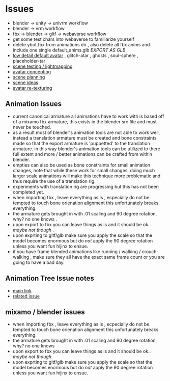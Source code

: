 # Issues 
* blender -> unity -> univrm workflow 
* blender -> vrm workflow 
* fbx -> blender -> gltf -> webaverse workflow 
* get some test chars into webaverse to familiarize yourself 
* delete ybot.fbx from animations dir , also delete all fbx anims and include one single default_anims.glb *EXPORT AS GLB*
* [low detail default avatar](https://github.com/webaverse/app/issues/1004) , glitch-atar , ghosts , soul-sphere , placeholder-tar
* [scene testing / lightmapping](https://github.com/webaverse/app/issues/960)
* [avatar concepting](https://github.com/webaverse/app/issues/952)
* [scene planning](https://github.com/webaverse/app/issues/950)
* [scene ideas](https://github.com/webaverse/app/issues/949)
* [avatar re-texturing](https://github.com/webaverse/app/issues/994)

## Animation Issues
* current canonical armature all animations have to work with is based off of a mixamo fbx armature, this exists in the blender src file and must never be touched.
* as a result most of blender's animation tools are not able to work well, instead a translation armature must be created and bone constraints made so that the export armature is 'puppetted' to the translation armature. in this way blender's animation tools can be utilized to there full extent and more / better animations can be crafted from within blender. 
* empties can also be used as bone constraints for small animation changes, note that while these work for small changes, doing much larger scale animations will make this technique more problematic and thus require the use of a translation rig. 
* experiments with translation rig are progressing but this has not been completed yet. 
* when importing fbx , leave everything as is , ecpecially do not be tempted to touch bone orienation alignment this unfortunately breaks everything. 
* the armature gets brought in with .01 scaling and 90 degree rotation, why? no one knows .
* upon export to fbx you can leave things as is and it should be ok.. *maybe not though* .
* upon exprting to gltf/glb make sure you apply the scale so that the model becomes enormous but do *not* apply the 90 degree rotation unless you want fun hijinx to ensue.
* if you have frame blended animations like running / walking / crouch-walking , make sure they all have the exact same frame count or you are going to have a bad day. 

## Animation Tree Issue notes 
* [main link](https://github.com/webaverse/app/issues/977)
* [related issue](https://github.com/webaverse/app/issues/1005)

## mixamo / blender issues 

* when importing fbx , leave everything as is , ecpecially do not be tempted to touch bone orienation alignment this unfortunately breaks everything. 
* the armature gets brought in with .01 scaling and 90 degree rotation, why? no one knows 
* upon export to fbx you can leave things as is and it should be ok.. *maybe not though* 
* upon exprting to gltf/glb make sure you apply the scale so that the model becomes enormous but do *not* apply the 90 degree rotation unless you want fun hijinx to ensue.
